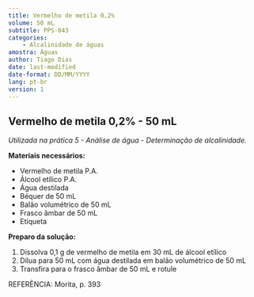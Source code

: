 ```yaml
---
title: Vermelho de metila 0,2%
volume: 50 mL
subtitle: PPS-043
categories:
    - Alcalinidade de águas
amostra: Águas
author: Tiago Dias
date: last-modified
date-format: DD/MM/YYYY
lang: pt-br
version: 1
---
```


## Vermelho de metila 0,2% - 50 mL

*Utilizada na prática 5 - Análise de água - Determinação de alcalinidade.*

**Materiais necessários:**

- Vermelho de metila P.A.
- Álcool etílico P.A.
- Água destilada
- Béquer de 50 mL
- Balão volumétrico de 50 mL
- Frasco âmbar de 50 mL
- Etiqueta

**Preparo da solução:**

1. Dissolva 0,1 g de vermelho de metila em 30 mL de álcool etílico
2. Dilua para 50 mL com água destilada em balão volumétrico de 50 mL
3. Transfira para o frasco âmbar de 50 mL e rotule

REFERÊNCIA: Morita, p. 393
